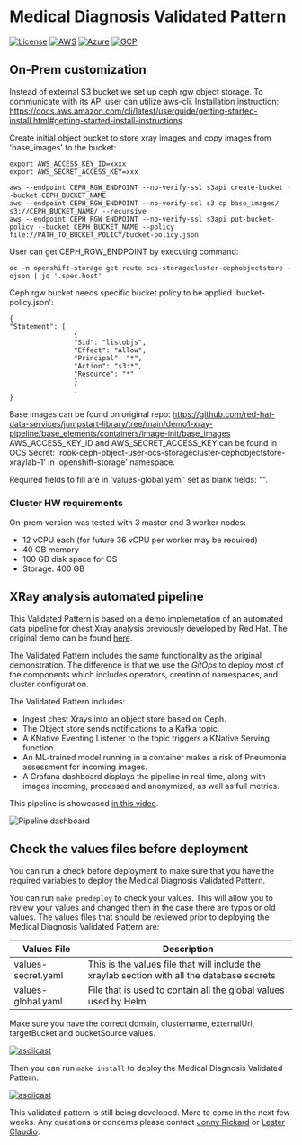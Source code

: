 # Medical Diagnosis Validated Pattern

[![License](https://img.shields.io/badge/License-Apache%202.0-blue.svg)](https://opensource.org/licenses/Apache-2.0)
[![AWS](https://img.shields.io/endpoint?url=https%3A%2F%2Fstorage.googleapis.com%2Fhcp-results%2Fmedicaldiag-aws-ci.json)](https://storage.googleapis.com/hcp-results/medicaldiag-aws-ci.json)
[![Azure](https://img.shields.io/endpoint?url=https%3A%2F%2Fstorage.googleapis.com%2Fhcp-results%2Fmedicaldiag-azr-ci.json)](https://storage.googleapis.com/hcp-results/medicaldiag-azr-ci.json)
[![GCP](https://img.shields.io/endpoint?url=https%3A%2F%2Fstorage.googleapis.com%2Fhcp-results%2Fmedicaldiag-gcp-ci.json)](https://storage.googleapis.com/hcp-results/medicaldiag-gcp-ci.json)


## On-Prem customization

Instead of external S3 bucket we set up ceph rgw object storage. To communicate with its API user can utilize aws-cli. Installation instruction: https://docs.aws.amazon.com/cli/latest/userguide/getting-started-install.html#getting-started-install-instructions

Create initial object bucket to store xray images and copy images from 'base_images' to the bucket: 
```
export AWS_ACCESS_KEY_ID=xxxx
export AWS_SECRET_ACCESS_KEY=xxx

aws --endpoint CEPH_RGW_ENDPOINT --no-verify-ssl s3api create-bucket --bucket CEPH_BUCKET_NAME
aws --endpoint CEPH_RGW_ENDPOINT --no-verify-ssl s3 cp base_images/ s3://CEPH_BUCKET_NAME/ --recursive
aws --endpoint CEPH_RGW_ENDPOINT --no-verify-ssl s3api put-bucket-policy --bucket CEPH_BUCKET_NAME --policy file://PATH_TO_BUCKET_POLICY/bucket-policy.json
```

User can get CEPH_RGW_ENDPOINT by executing command:
```
oc -n openshift-storage get route ocs-storagecluster-cephobjectstore -ojson | jq '.spec.host'
```

Ceph rgw bucket needs specific bucket policy to be applied 'bucket-policy.json':
```
{
"Statement": [
                {
                "Sid": "listobjs",
                "Effect": "Allow",
                "Principal": "*",
                "Action": "s3:*",
                "Resource": "*"
                }
                ]
}
```

Base images can be found on original repo: https://github.com/red-hat-data-services/jumpstart-library/tree/main/demo1-xray-pipeline/base_elements/containers/image-init/base_images
AWS_ACCESS_KEY_ID and AWS_SECRET_ACCESS_KEY can be found in OCS Secret: 'rook-ceph-object-user-ocs-storagecluster-cephobjectstore-xraylab-1' in 'openshift-storage' namespace.

Required fields to fill are in 'values-global.yaml' set as blank fields: "".


### Cluster HW requirements

On-prem version was tested with 3 master and 3 worker nodes: 
* 12 vCPU each (for future 36 vCPU per worker may be required)
* 40 GB memory
* 100 GB disk space for OS
* Storage: 400 GB



## XRay analysis automated pipeline

This Validated Pattern is based on a demo implemetation of an automated data pipeline for chest Xray
analysis previously developed by Red Hat.  The original demo can be found [here](https://github.com/red-hat-data-services/jumpstart-library]).

The Validated Pattern includes the same functionality as the original demonstration.  The difference is
that we use the *GitOps* to deploy most of the components which includes operators, creation of namespaces,
and cluster configuration.

The Validated Pattern includes:

* Ingest chest Xrays into an object store based on Ceph.
* The Object store sends notifications to a Kafka topic.
* A KNative Eventing Listener to the topic triggers a KNative Serving function.
* An ML-trained model running in a container makes a risk of Pneumonia assessment for incoming images.
* A Grafana dashboard displays the pipeline in real time, along with images incoming, processed and anonymized, as well as full metrics.

This pipeline is showcased [in this video](https://www.youtube.com/watch?v=zja83FVsm14).

![Pipeline dashboard](doc/dashboard.png)

## Check the values files before deployment

You can run a check before deployment to make sure that you have the required variables to deploy the
Medical Diagnosis Validated Pattern.

You can run `make predeploy` to check your values. This will allow you to review your values and changed them in
the case there are typos or old values.  The values files that should be reviewed prior to deploying the
Medical Diagnosis Validated Pattern are:

| Values File | Description |
| ----------- | ----------- |
| values-secret.yaml | This is the values file that will include the xraylab section with all the database secrets |
| values-global.yaml | File that is used to contain all the global values used by Helm |

Make sure you have the correct domain, clustername, externalUrl, targetBucket and bucketSource values.

[![asciicast](https://github.com/claudiol/medical-diagnosis/blob/claudiol-xray-deployment/doc/predeploy.svg)](https://github.com/claudiol/medical-diagnosis/blob/claudiol-xray-deployment/doc/predeploy.svg)

Then you can run `make install` to deploy the Medical Diagnosis Validated Pattern.

[![asciicast](https://github.com/claudiol/medical-diagnosis/blob/claudiol-xray-deployment/doc/xray-deployment.svg)](https://github.com/claudiol/medical-diagnosis/blob/claudiol-xray-deployment/doc/xray-deployment.svg)

This validated pattern is still being developed.  More to come in the next few weeks. Any questions or concerns
please contact [Jonny Rickard](jrickard@redhat.com) or [Lester Claudio](claudiol@redhat.com).
